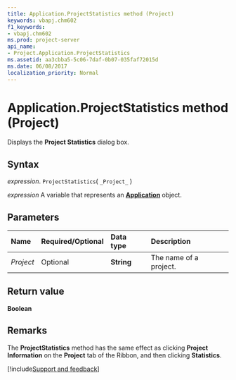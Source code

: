 ```yaml
---
title: Application.ProjectStatistics method (Project)
keywords: vbapj.chm602
f1_keywords:
- vbapj.chm602
ms.prod: project-server
api_name:
- Project.Application.ProjectStatistics
ms.assetid: aa3cbba5-5c06-7daf-0b07-035faf72015d
ms.date: 06/08/2017
localization_priority: Normal
---
```



# Application.ProjectStatistics method (Project)

Displays the  **Project Statistics** dialog box.


## Syntax

_expression_. `ProjectStatistics`( `_Project_` )

_expression_ A variable that represents an **[Application](Project.Application.md)** object.


## Parameters



|Name|Required/Optional|Data type|Description|
|:-----|:-----|:-----|:-----|
| _Project_|Optional|**String**|The name of a project.|

## Return value

 **Boolean**


## Remarks

The  **ProjectStatistics** method has the same effect as clicking **Project Information** on the **Project** tab of the Ribbon, and then clicking **Statistics**.

[!include[Support and feedback](~/includes/feedback-boilerplate.md)]